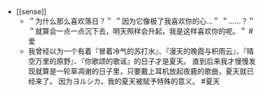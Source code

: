 - [[sense]]
	- ＂为什么那么喜欢落日？＂
	  ＂因为它像极了我喜欢你的心…＂
	  ＂……？＂
	  ＂就算会一点一点沉下去，明天照样会升起，我是这样喜欢你的呢。＂ #爱
	- 我曾经以为一个有着『冒着冷气的苏打水』、『漫天的晚霞与积雨云』、『晴空万里的原野』、『你歌颂的歌谣』的日子才是夏天。
	  直到后来我才慢慢发现就算是一轮草凋谢的日子里，只要戴上耳机放起夜鹿的歌曲，夏天就已经来了。
	  因为ヨルシカ，我的夏天被赋予特殊的意义。 #夏天